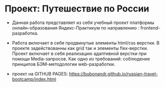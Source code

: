 # Проект: Путешествие по России


- Данная работа представляет из себя учебный проект платформы онлайн-образования  Яндекс-Практикум по направлению : frontend-разработка.
- Работа включает в себя продвинутые элементы html/css верстки. В проекте задействованны как grid так и элементы flex-верстки. Проект включает в себя реализацию адаптивной верстки при помощи Media-запросов. Как одно из требований: соблюдение принципов БЭМ-методологии web-разработки.

- проект на GITHUB PAGES: https://bubonandr.github.io/russian-travel-bootcamp/index.html
